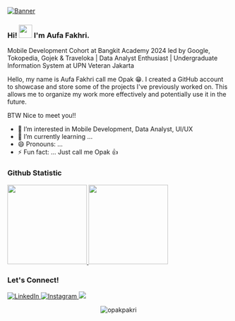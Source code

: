 [![Banner](https://cdn.discordapp.com/attachments/747736550456164412/1207330302972919898/Aufa_Fakhri_1.png?ex=65df40f7&is=65cccbf7&hm=710d981444cbb64439d3bc62977a2f61244f4c80b90fd386eca2293fe393f2a8&)](https://github.com/opakpakri)
### Hi! <img src="https://raw.githubusercontent.com/MartinHeinz/MartinHeinz/master/wave.gif" width="30px"> I'm Aufa Fakhri.

Mobile Development Cohort at Bangkit Academy 2024 led by Google, Tokopedia, Gojek & Traveloka | Data Analyst Enthusiast | Undergraduate Information System at UPN Veteran Jakarta

Hello, my name is Aufa Fakhri call me Opak 😁. I created a GitHub account to showcase and store some of the projects I've previously worked on. This allows me to organize my work more effectively and potentially use it in the future. 

BTW Nice to meet you!!

- 👀 I’m interested in Mobile Development, Data Analyst, UI/UX
- 🌱 I’m currently learning ...
- 😄 Pronouns: ...
- ⚡ Fun fact: ... Just call me Opak 👍
  
### Github Statistic
<p align="left">
<a href="https://github.com/opakpakri">
  <img height="180em" src="https://github-readme-stats-eight-theta.vercel.app/api?username=opakpakri&show_icons=true&theme=algolia&include_all_commits=true&count_private=true"/>
  <img height="180em" src="https://github-readme-stats-eight-theta.vercel.app/api/top-langs/?username=opakpakri&layout=compact&theme=algolia"/>
</a>
</p>

### Let's Connect!
<p> 
  <a href="https://www.linkedin.com/in/aufafakhri/"target="blank">
    <img alt="LinkedIn" src="https://img.shields.io/badge/linkedin-%230077B5.svg?&style=for-the-badge&logo=linkedin&logoColor=white" />
  </a>
  <a href="https://www.instagram.com/opakpakri_/"target="blank">
    <img alt="Instagram" src="https://img.shields.io/badge/instagram-%23E4405F.svg?&style=for-the-badge&logo=instagram&logoColor=white" />
  </a> 
  <a href="https://www.facebook.com/aufafakhri.aufafakhri" target="blank">
    <img align="Facebook" src="https://img.shields.io/badge/facebook-1064fc.svg?&style=for-the-badge&logo=facebook&logoColor=white" />
  </a>
</p>

<div align="center"> 
  <img src="https://komarev.com/ghpvc/?username=opakpakri&label=Profile%20views&color=0e75b6&style=flat" alt="opakpakri" /> 
</div>
